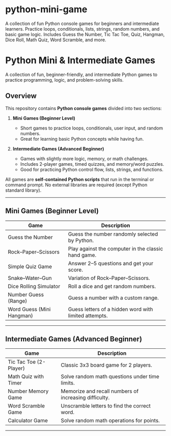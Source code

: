 # python-mini-game
A collection of fun Python console games for beginners and intermediate learners. Practice loops, conditionals, lists, strings, random numbers, and basic game logic. Includes Guess the Number, Tic Tac Toe, Quiz, Hangman, Dice Roll, Math Quiz, Word Scramble, and more.
#  Python Mini & Intermediate Games

A collection of fun, beginner-friendly, and intermediate Python games to practice programming, logic, and problem-solving skills.



##  Overview

This repository contains **Python console games** divided into two sections:

1. **Mini Games (Beginner Level)**  
   - Short games to practice loops, conditionals, user input, and random numbers.  
   - Great for learning basic Python concepts while having fun.

2. **Intermediate Games (Advanced Beginner)**  
   - Games with slightly more logic, memory, or math challenges.  
   - Includes 2-player games, timed quizzes, and memory/word puzzles.  
   - Good for practicing Python control flow, lists, strings, and functions.

All games are **self-contained Python scripts** that run in the terminal or command prompt. No external libraries are required (except Python standard library).

---

##  Mini Games (Beginner Level)

| Game | Description |
|------|-------------|
| Guess the Number | Guess the number randomly selected by Python. |
| Rock–Paper–Scissors | Play against the computer in the classic hand game. |
| Simple Quiz Game | Answer 2–5 questions and get your score. |
| Snake–Water–Gun | Variation of Rock–Paper–Scissors. |
| Dice Rolling Simulator | Roll a dice and get random numbers. |
| Number Guess (Range) | Guess a number with a custom range. |
| Word Guess (Mini Hangman) | Guess letters of a hidden word with limited attempts. |

---

##  Intermediate Games (Advanced Beginner)

| Game | Description |
|------|-------------|
| Tic Tac Toe (2-Player) | Classic 3x3 board game for 2 players. |
| Math Quiz with Timer | Solve random math questions under time limits. |
| Number Memory Game | Memorize and recall numbers of increasing difficulty. |
| Word Scramble Game | Unscramble letters to find the correct word. |
| Calculator Game | Solve random math operations for points. |

-------

